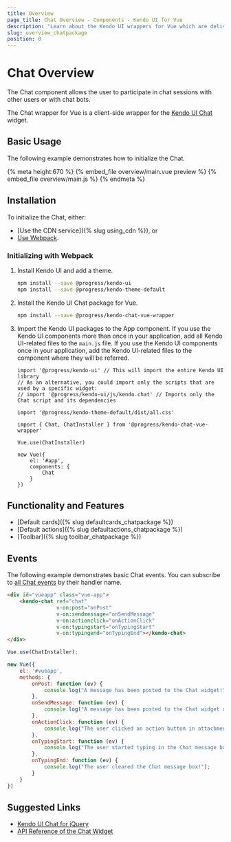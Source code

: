 ```yaml
---
title: Overview
page_title: Chat Overview - Components - Kendo UI for Vue
description: "Learn about the Kendo UI wrappers for Vue which are delivered by the Chat package."
slug: overview_chatpackage
position: 0
---
```


# Chat Overview

The Chat component allows the user to participate in chat sessions with other users or with chat bots.

The Chat wrapper for Vue is a client-side wrapper for the [Kendo UI Chat](https://docs.telerik.com/kendo-ui/api/javascript/ui/chat) widget.

<div data-component="StartFreeTrialSection"></div>

## Basic Usage

The following example demonstrates how to initialize the Chat.

{% meta height:670 %}
{% embed_file overview/main.vue preview %}
{% embed_file overview/main.js %}
{% endmeta %}

## Installation

To initialize the Chat, either:

* [Use the CDN service]({% slug using_cdn %}), or
* [Use Webpack](#toc-initializing-with-webpack).

### Initializing with Webpack

1. Install Kendo UI and add a theme.

    ```sh
    npm install --save @progress/kendo-ui
    npm install --save @progress/kendo-theme-default
    ```

1. Install the Kendo UI Chat package for Vue.

    ```sh
    npm install --save @progress/kendo-chat-vue-wrapper
    ```

1. Import the Kendo UI packages to the App component. If you use the Kendo UI components more than once in your application, add all Kendo UI-related files to the `main.js` file. If you use the Kendo UI components once in your application, add the Kendo UI-related files to the component where they will be referred.

    ```js-no-run
    import '@progress/kendo-ui' // This will import the entire Kendo UI library
    // As an alternative, you could import only the scripts that are used by a specific widget:
    // import '@progress/kendo-ui/js/kendo.chat' // Imports only the Chat script and its dependencies

    import '@progress/kendo-theme-default/dist/all.css'

    import { Chat, ChatInstaller } from '@progress/kendo-chat-vue-wrapper'

    Vue.use(ChatInstaller)

    new Vue({
        el: '#app',
        components: {
            Chat
        }
    })
    ```

## Functionality and Features

* [Default cards]({% slug defaultcards_chatpackage %})
* [Default actions]({% slug defaultactions_chatpackage %})
* [Toolbar]({% slug toolbar_chatpackage %})

## Events

The following example demonstrates basic Chat events. You can subscribe to [all Chat events](https://docs.telerik.com/kendo-ui/api/javascript/ui/chat#events) by their handler name.

```html
<div id="vueapp" class="vue-app">
    <kendo-chat ref="chat"
                v-on:post="onPost"
                v-on:sendmessage="onSendMessage"
                v-on:actionclick="onActionClick"
                v-on:typingstart="onTypingStart"
                v-on:typingend="onTypingEnd"></kendo-chat>
</div>
```
```js
Vue.use(ChatInstaller);

new Vue({
    el: '#vueapp',
    methods: {
        onPost: function (ev) {
            console.log("A message has been posted to the Chat widget!");
        },
        onSendMessage: function (ev) {
            console.log("A message has been posted to the Chat widget using the message box!");
        },
        onActionClick: function (ev) {
            console.log("The user clicked an action button in attachment template, or selected a suggestedAction!");
        },
        onTypingStart: function (ev) {
            console.log("The user started typing in the Chat message box!");
        },
        onTypingEnd: function (ev) {
            console.log("The user cleared the Chat message box!");
        }
    }
})
```

## Suggested Links

* [Kendo UI Chat for jQuery](https://docs.telerik.com/kendo-ui/controls/conversational-ui/chat/overview)
* [API Reference of the Chat Widget](https://docs.telerik.com/kendo-ui/api/javascript/ui/chat)